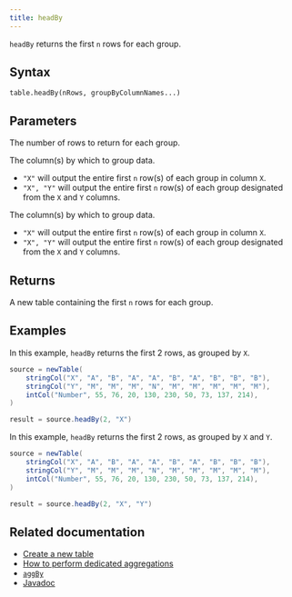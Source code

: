 ```yaml
---
title: headBy
---
```


`headBy` returns the first `n` rows for each group.

## Syntax

```
table.headBy(nRows, groupByColumnNames...)
```

## Parameters

<ParamTable>
<Param name="nRows" type="long">

The number of rows to return for each group.

</Param>
<Param name="groupByColumnNames" type="String...">

The column(s) by which to group data.

- `"X"` will output the entire first `n` row(s) of each group in column `X`.
- `"X", "Y"` will output the entire first `n` row(s) of each group designated from the `X` and `Y` columns.

</Param>
<Param name="groupByColumnNames" type="Collection<String>">

The column(s) by which to group data.

- `"X"` will output the entire first `n` row(s) of each group in column `X`.
- `"X", "Y"` will output the entire first `n` row(s) of each group designated from the `X` and `Y` columns.

</Param>
</ParamTable>

## Returns

A new table containing the first `n` rows for each group.

## Examples

In this example, `headBy` returns the first 2 rows, as grouped by `X`.

```groovy order=source,result
source = newTable(
    stringCol("X", "A", "B", "A", "A", "B", "A", "B", "B", "B"),
    stringCol("Y", "M", "M", "M", "N", "M", "M", "M", "M", "M"),
    intCol("Number", 55, 76, 20, 130, 230, 50, 73, 137, 214),
)

result = source.headBy(2, "X")
```

In this example, `headBy` returns the first 2 rows, as grouped by `X` and `Y`.

```groovy order=source,result
source = newTable(
    stringCol("X", "A", "B", "A", "A", "B", "A", "B", "B", "B"),
    stringCol("Y", "M", "M", "M", "N", "M", "M", "M", "M", "M"),
    intCol("Number", 55, 76, 20, 130, 230, 50, 73, 137, 214),
)

result = source.headBy(2, "X", "Y")
```

## Related documentation

- [Create a new table](../../../how-to-guides/new-and-empty-table.md#newtable)
- [How to perform dedicated aggregations](../../../how-to-guides/dedicated-aggregations.md)
- [`aggBy`](./aggBy.md)
- [Javadoc](https://deephaven.io/core/javadoc/io/deephaven/engine/table/Table.html#headBy(long,java.lang.String...))

<!--TODO: https://github.com/deephaven/deephaven-core/issues/778> -->
